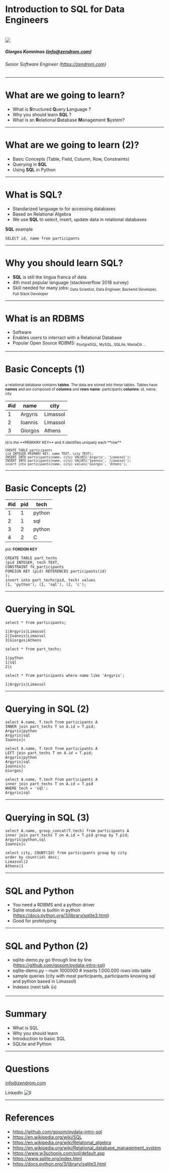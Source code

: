 <!-- footer: Giorgos Komninos https://zendrom.com -->

Introduction to SQL for Data Engineers
===

# ![](images/sql-i-love.jpg)

##### Giorgos Komninos  (info@zendrom.com)

###### Senior Software Engineer (https://zendrom.com)

---

# What are we going to learn?

- What is **S**tructured **Q**uery **L**anguage ?
- Why you should learn **SQL** ?
- What is an **R**elational **D**atabase **M**anagement **S**ystem?

---
# What are we going to learn (2)?

- Basic Concepts (Table, Field, Column, Row, Constraints)
- Querying in **SQL**
- Using **SQL** in Python

---

# What is **SQL**?

- Standarized language to for accessing databases
- Based on Relational Algebra
- We use **SQL** to select, insert, update data in relational databases

**SQL** example
```
SELECT id, name from participants
```
--- 


# Why you should learn **SQL**?

- **SQL** is still the lingua franca of data
- 4th most popular language (stackoverflow 2018 survey)
- Skill needed for many jobs:
  <sub>Data Scientist, Data Engineer, Backend Developer, Full Stack Developer</sub>

---

# What is an **RDBMS**

- Software
- Enables users to interract with a Relational Database
- Popular Open Source RDBMS: <sub>PostgreSQL, MySQL, SQLite, MariaDb ... </sub>

---

# Basic Concepts (1)
<sub>a relational database contains **tables**. The data are stored into these tables.</sub>
<sub>Tables have **names** and are composed of **columns** and **rows** </sub>
<sub>**name**: participants **columns**: id, name, city</sub>

<sub>
  
| #id  | name | city
| ------------- | ------------- | ------------- |
| 1  | Argyris  | Limassol
| 2  | Ioannis | Limassol
| 3 | Giorgos | Athens
</sub>
<sub>
Id is the **PRIMARY KEY** and it identifies uniquely each **row**</sub>
<sub>

```
CREATE TABLE participants
(id INTEGER PRIMARY KEY, name TEXT, city TEXT);
INSERT INTO participants(name, city) VALUES('Argyris', 'Limassol');
INSERT INTO participants(name, city) VALUES('Ioannis', 'Limassol');
insert into participants(name, city) values('Giorgos', 'Athens');
```
  
</sub>

---

# Basic Concepts (2)

<sub>
  
| #id  | pid | tech
| ------------- | ------------- | ------------- |
| 1  | 1  | python
| 2 | 1 | sql
| 3 | 2 | python
| 4 | 2 | C

</sub>

<sub>pid: **FOREIGN KEY**</sub>
<sub>
  
```
CREATE TABLE part_techs
(pid INTEGER, tech TEXT,
CONSTRAINT fk_participants 
FOREIGN KEY (pid) REFERENCES participants(id)
);
insert into part_techs(pid, tech) values 
(1, 'python'), (1, 'sql'), (2, 'c');
```

</sub>
  
---

# Querying in **SQL**
```
select * from participants;

1|Argyris|Limassol
2|Ioannis|Limassol
3|Giorgos|Athens

select * from part_techs;

1|python
1|sql
2|c

select * from participants where name like 'Argyris';

1|Argyris|Limassol

```

---
# Querying in **SQL** (2)
```
select A.name, T.tech from participants A 
INNER join part_techs T on A.id = T.pid;
Argyris|python
Argyris|sql
Ioannis|c

select A.name, T.tech from participants A 
LEFT join part_techs T on A.id = T.pid;
Argyris|python
Argyris|sql
Ioannis|c
Giorgos|

select A.name, T.tech from participants A 
inner join part_techs T on A.id = T.pid 
WHERE tech = 'sql';
Argyris|sql
```
---
# Querying in **SQL** (3)
```
select A.name, group_concat(T.tech) from participants A 
inner join part_techs T on A.id = T.pid group by T.pid;             
Argyris|python,sql
Ioannis|c

select city, COUNT(Id) from participants group by city 
order by count(id) desc;       
Limassol|2
Athens|1 
```
---

# SQL and Python
- You need a RDBMS and a python driver
- Sqlite module is builtin in python (https://docs.python.org/3/library/sqlite3.html)
- Good for prototyping

---

# SQL and Python (2)
- sqlite-demo.py go through line by line (https://github.com/gosom/pydata-intro-sql)
- sqlite-demo.py --num 1000000 # inserts 1.000.000 rows into table
- sample queries (city with most participants, participants knowing sql and python based in Limassol)
- Indexes (next talk :+1:)

---

# Summary
- What is SQL
- Why you should learn
- Introduction to basic SQL
- SQLite and Python

---

# Questions

info@zendrom.com

LinkedIn
![ll](images/liqr.png)

---

# References
- https://github.com/gosom/pydata-intro-sql
- https://en.wikipedia.org/wiki/SQL
- https://en.wikipedia.org/wiki/Relational_algebra
- https://en.wikipedia.org/wiki/Relational_database_management_system
- https://www.w3schools.com/sql/default.asp
- https://www.sqlite.org/index.html
- https://docs.python.org/3/library/sqlite3.html